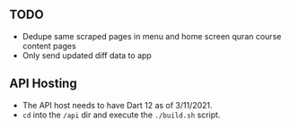 ## TODO
- Dedupe same scraped pages in menu and home screen quran course content pages
- Only send updated diff data to app

## API Hosting
- The API host needs to have Dart 12 as of 3/11/2021.
- `cd` into the `/api` dir and execute the `./build.sh` script. 